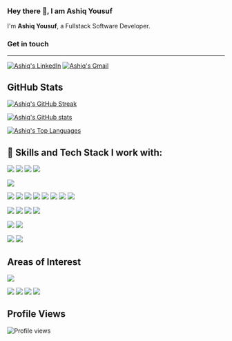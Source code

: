 ### Hey there 👋, I am Ashiq Yousuf

I'm **Ashiq Yousuf**, a Fullstack Software Developer.



### Get in touch
-------

[![Ashiq's LinkedIn](https://img.shields.io/badge/linkedin-%230077B5.svg?&style=for-the-badge&logo=linkedin&logoColor=white)](https://www.linkedin.com/in/ashiq-hussain-kumar-8a41801ba)
[![Ashiq's Gmail](https://img.shields.io/badge/Gmail-D14836?style=for-the-badge&logo=gmail&logoColor=white)](mailto:ashiqhussainkumar143@gmail.com?subject=Hey%20Ashiq)


GitHub Stats
------------
[![Ashiq's GitHub Streak](http://github-readme-streak-stats.herokuapp.com?user=ashiqYousuf&theme=tokyonight)](https://github.com/ashiqYousuf)

[![Ashiq's GitHub stats](https://github-readme-stats.vercel.app/api?username=ashiqYousuf&show_icons=true&include_all_commits=true&count_private=true&hide=html,css&title_color=ffffff&text_color=c9cacc&icon_color=4AB197&bg_color=1A2B34)](https://github.com/ashiqYousuf)

[![Ashiq's Top Languages](https://github-readme-stats.vercel.app/api/top-langs/?username=ashiqYousuf&layout=compact&langs_count=6&hide=html,css&title_color=ffffff&text_color=c9cacc&icon_color=4AB197&bg_color=1A2B34)](https://github.com/ashiqYousuf)

## 💼 Skills and Tech Stack I work with:

<!-- ![](https://img.shields.io/badge/Code-Gatsby-informational?style=flat&logo=gatsby&logoColor=white&color=4AB197) -->
![](https://img.shields.io/badge/Code-Next.js-informational?style=flat&logo=next.js&logoColor=white&color=4AB197)
![](https://img.shields.io/badge/Code-JavaScript-informational?style=flat&logo=JavaScript&logoColor=white&color=4AB197)
![](https://img.shields.io/badge/Code-TypeScript-informational?style=flat&logo=TypeScript&logoColor=pink&color=4AB197)
![](https://img.shields.io/badge/Code-Express-informational?style=flat&logo=express&logoColor=pink&color=4AB197)
<!-- ![](https://img.shields.io/badge/Code-NestJS-informational?style=flat&logo=nestJS&logoColor=white&color=4AB197) -->
![](https://img.shields.io/badge/Code-Node.js-informational?style=flat&logo=node.js&logoColor=pink&color=4AB197)
<!-- ![](https://img.shields.io/badge/Code-GraphQL-informational?style=flat&logo=graphql&logoColor=white&color=4AB197) -->
<!-- ![](https://img.shields.io/badge/Code-Electron-informational?style=flat&logo=electron&logoColor=white&color=4AB197) -->
<!-- ![](https://img.shields.io/badge/Code-ReactNative-informational?style=flat&logo=react&logoColor=white&color=4AB197) -->
![](https://img.shields.io/badge/Code-Python-informational?style=flat&logo=python&logoColor=pink&color=4AB197)
![](https://img.shields.io/badge/Code-Django-informational?style=flat&logo=django&logoColor=pink&color=4AB197)
![](https://img.shields.io/badge/Code-GoLang-informational?style=flat&logo=go&logoColor=pink&color=4CC197)
![](https://img.shields.io/badge/Code-C-informational?style=flat&logo=c&logoColor=white&color=4DB197)
![](https://img.shields.io/badge/Code-Postgres-informational?style=flat&logo=postgresql&logoColor=pink&color=4AB197)
![](https://img.shields.io/badge/Code-MySQL-informational?style=flat&logo=MySQL&logoColor=white&color=4AB197)
![](https://img.shields.io/badge/MongoDB-4EA94B?style=for-the-badge&logo=mongodb&logoColor=white)
![](https://img.shields.io/badge/Code-Redis-informational?style=flat&logo=redis&logoColor=white&color=4AB197)

![](https://img.shields.io/badge/Code-HTML-informational?style=flat&logo=html5&logoColor=white&color=4AB197)
![](https://img.shields.io/badge/Code-Tailwind-informational?style=flat&logo=css3&logoColor=white&color=4AB197)
![](https://img.shields.io/badge/Code-React-informational?style=flat&logo=react&logoColor=white&color=4AB197)
![](https://img.shields.io/badge/Code-Redux-informational?style=flat&logo=Redux&logoColor=white&color=4AB197)
<!-- ![](https://img.shields.io/badge/Code-Nginx-informational?style=flat&logo=nginx&logoColor=white&color=4AB197) -->
<!-- ![](https://img.shields.io/badge/Code-Docker-informational?style=flat&logo=docker&logoColor=white&color=4AB197) -->
<!-- ![](https://img.shields.io/badge/Code-Kubernetes-informational?style=flat&logo=kubernetes&logoColor=white&color=4AB197) -->
<!-- ![](https://img.shields.io/badge/Code-Firebase-informational?style=flat&logo=firebase&logoColor=white&color=4AB197) -->
<!-- ![](https://img.shields.io/badge/Code-AWS-informational?style=flat&logo=amazon&logoColor=white&color=4AB197) -->
<!-- ![](https://img.shields.io/badge/Code-TravisCI-informational?style=flat&logo=travisci&logoColor=white&color=4AB197) -->
<!-- ![](https://img.shields.io/badge/Code-CircleCI-informational?style=flat&logo=circleci&logoColor=white&color=4AB197) -->
![](https://img.shields.io/badge/Code-Git-informational?style=flat&logo=git&logoColor=white&color=4AB197)
![](https://img.shields.io/badge/Code-GitHub-informational?style=flat&logo=github&logoColor=white&color=4AB197)
<!-- ![](https://img.shields.io/badge/Code-Heroku-informational?style=flat&logo=heroku&logoColor=white&color=4AB197) -->
![](https://img.shields.io/badge/Code-Netlify-informational?style=flat&logo=netlify&logoColor=white&color=4AB197)
![](https://img.shields.io/badge/Code-Vercel-informational?style=flat&logo=vercel&logoColor=white&color=4AB197)


## Areas of Interest 

![](https://img.shields.io/badge/Microservices-informational?style=flat&logoColor=white&color=4AB197)
<!-- ![](https://img.shields.io/badge/Microfrontends-informational?style=flat&logoColor=white&color=4AB197) -->
![](https://img.shields.io/badge/DistributedSystems-informational?style=flat&logoColor=white&color=4AB197)
![](https://img.shields.io/badge/SystemDesign-informational?style=flat&logoColor=white&color=4AB197)
![](https://img.shields.io/badge/DatabaseDesign-informational?style=flat&logoColor=white&color=4AB197)
![](https://img.shields.io/badge/FullstackEngineering-informational?style=flat&logoColor=white&color=4AB197)
<!-- ![](https://img.shields.io/badge/Web3/DecentrailizedApps-informational?style=flat&logoColor=white&color=4AB197) -->
<!-- ![](https://img.shields.io/badge/Blockchain-informational?style=flat&logoColor=white&color=4AB197) -->
<!-- ![](https://img.shields.io/badge/Serverless-informational?style=flat&logoColor=white&color=4AB197) -->
<!-- ![](https://img.shields.io/badge/CloudComputing-informational?style=flat&logoColor=white&color=4AB197) -->

## Profile Views

![Profile views](https://gpvc.arturio.dev/ashiqYousuf)

<!--
**ashiqYousuf/ashiqYousuf** is a ✨ _special_ ✨ repository because its `README.md` (this file) appears on your GitHub profile.

Here are some ideas to get you started:

- 🔭 I’m currently working on ...
- 🌱 I’m currently learning ...
- 👯 I’m looking to collaborate on ...
- 🤔 I’m looking for help with ...
- 💬 Ask me about ...
- 📫 How to reach me: ...
- 😄 Pronouns: ...
- ⚡ Fun fact: ...
-->
